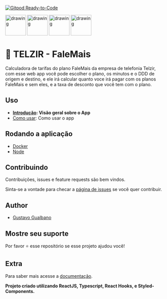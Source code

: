 [![Gitpod Ready-to-Code](https://img.shields.io/badge/Gitpod-Ready--to--Code-blue?logo=gitpod)](https://gitpod.io/#https://github.com/gsgualbano/telzir-falemais) 

<p align="left">
  <img src="https://cdn4.iconfinder.com/data/icons/logos-3/600/React.js_logo-512.png" alt="drawing" width="65"/>
  <img src="https://raw.githubusercontent.com/remojansen/logo.ts/master/ts.png" alt="drawing" width="65" height="65"/>
  <img src="https://cdn-images-1.medium.com/max/2600/1*-Ijet6kVJqGgul6adezDLQ.png" alt="drawing" height="65"/>
  <img src="https://www.styled-components.com/static/atom.png" alt="drawing" width="65" height="65"/>
</p>

# 📱 TELZIR - FaleMais

Calculadora de tarifas do plano FaleMais da empresa de telefonia Telzir, com esse web app você pode escolher o plano, os minutos e o DDD de origem e destino, e ele irá calcular quanto voce irá pagar com os planos FaleMais e sem eles, e a taxa de desconto que você tem com o plano.

## Uso

- **[Introdução](https://falemais-docs.netlify.com/#/Introdução): Visão geral sobre o App**
- [Como usar](https://falemais-docs.netlify.com/#/Introdu%C3%A7%C3%A3o?id=section-como-usar): Como usar o app

## Rodando a aplicação

- [Docker](https://falemais-docs.netlify.com/#/Rodando%20a%20aplica%C3%A7%C3%A3o?id=section-docker)
- [Node](https://falemais-docs.netlify.com/#/Rodando%20a%20aplica%C3%A7%C3%A3o?id=section-node)

## Contribuindo

Contribuições, issues e feature requests são bem vindos.

Sinta-se a vontade para checar a [página de issues](https://github.com/gsgualbano/vuttr-react/issues) se você quer contribuir.

## Author

- [Gustavo Gualbano](https://github.com/gsgualbano)

## Mostre seu suporte

Por favor ⭐️ esse repositório se esse projeto ajudou você!

## Extra

Para saber mais acesse a [documentação](https://falemais-docs.netlify.com/).

**Projeto criado utilizando ReactJS, Typescript, React Hooks, e Styled-Components.**
